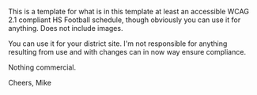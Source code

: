 This is a template for what is in this template at least an accessible WCAG 2.1 compliant HS Football schedule, 
though obviously you can use it for anything. 
Does not include images.

You can use it for your district site. 
I'm not responsible for anything resulting from use and with changes can in now way ensure compliance.

Nothing commercial.

Cheers,
Mike
